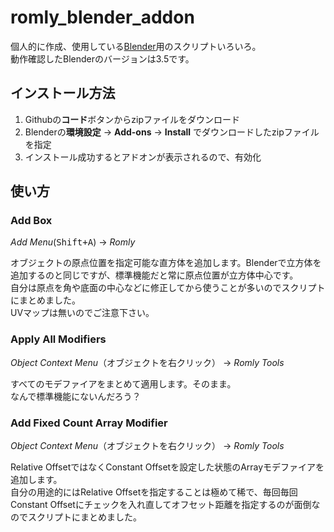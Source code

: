 # romly_blender_addon

個人的に作成、使用している[Blender](https://www.blender.org/)用のスクリプトいろいろ。<br>
動作確認したBlenderのバージョンは3.5です。<br>

## インストール方法

1. Githubの**コード**ボタンからzipファイルをダウンロード
2. Blenderの**環境設定** → **Add-ons** → **Install** でダウンロードしたzipファイルを指定
3. インストール成功するとアドオンが表示されるので、有効化

## 使い方

### Add Box

*Add Menu*(<kbd>Shift+A</kbd>) → *Romly*

オブジェクトの原点位置を指定可能な直方体を追加します。Blenderで立方体を追加するのと同じですが、標準機能だと常に原点位置が立方体中心です。<br>
自分は原点を角や底面の中心などに修正してから使うことが多いのでスクリプトにまとめました。<br>
UVマップは無いのでご注意下さい。<br>

### Apply All Modifiers

*Object Context Menu*（オブジェクトを右クリック） → *Romly Tools*

すべてのモデファイアをまとめて適用します。そのまま。<br>
なんで標準機能にないんだろう？

### Add Fixed Count Array Modifier

*Object Context Menu*（オブジェクトを右クリック） → *Romly Tools*

Relative OffsetではなくConstant Offsetを設定した状態のArrayモデファイアを追加します。<br>
自分の用途的にはRelative Offsetを指定することは極めて稀で、毎回毎回Constant Offsetにチェックを入れ直してオフセット距離を指定するのが面倒なのでスクリプトにまとめました。